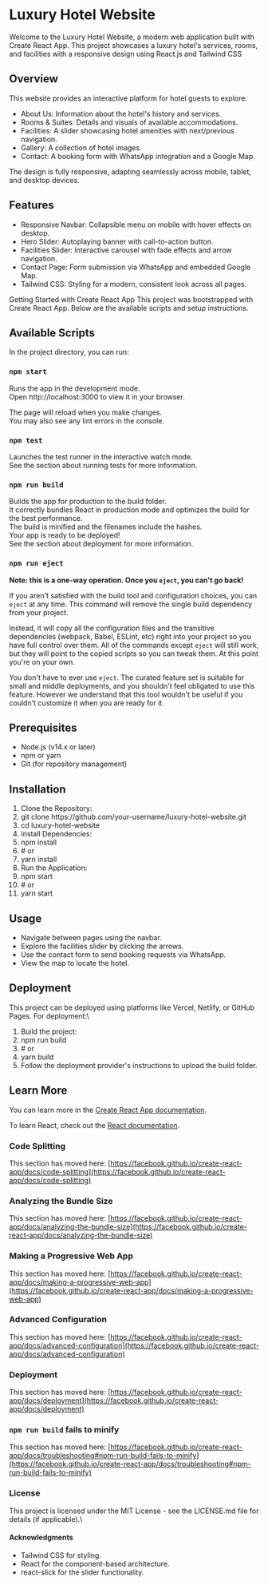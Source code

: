 # Luxury Hotel Website

Welcome to the Luxury Hotel Website, a modern web application built with Create React App. This project showcases a luxury hotel's services, rooms, and facilities with a responsive design using React.js and Tailwind CSS

## Overview
This website provides an interactive platform for hotel guests to explore:<br/>
<ul>
  <li>About Us: Information about the hotel's history and services.</li>
  <li>Rooms & Suites: Details and visuals of available accommodations.</li>
  <li>Facilities: A slider showcasing hotel amenities with next/previous navigation.</li>
  <li>Gallery: A collection of hotel images.</li>
  <li>Contact: A booking form with WhatsApp integration and a Google Map.</li>
</ul>
The design is fully responsive, adapting seamlessly across mobile, tablet, and desktop devices.<br/>

## Features
<ul>
<li>Responsive Navbar: Collapsible menu on mobile with hover effects on desktop.</li>
<li>Hero Slider: Autoplaying banner with call-to-action button.</li>
<li>Facilities Slider: Interactive carousel with fade effects and arrow navigation.</li>
<li>Contact Page: Form submission via WhatsApp and embedded Google Map.</li>
<li>Tailwind CSS: Styling for a modern, consistent look across all pages.</li>

</ul>
Getting Started with Create React App
This project was bootstrapped with Create React App. Below are the available scripts and setup instructions.


## Available Scripts

In the project directory, you can run:

### `npm start`

Runs the app in the development mode.\
Open http://localhost:3000 to view it in your browser.

The page will reload when you make changes.\
You may also see any lint errors in the console.

### `npm test`

Launches the test runner in the interactive watch mode.\
See the section about running tests for more information.


### `npm run build`

Builds the app for production to the build folder.\
It correctly bundles React in production mode and optimizes the build for the best performance.\
The build is minified and the filenames include the hashes.\
Your app is ready to be deployed!\
See the section about deployment for more information.


### `npm run eject`

**Note: this is a one-way operation. Once you `eject`, you can't go back!**

If you aren't satisfied with the build tool and configuration choices, you can `eject` at any time. This command will remove the single build dependency from your project.

Instead, it will copy all the configuration files and the transitive dependencies (webpack, Babel, ESLint, etc) right into your project so you have full control over them. All of the commands except `eject` will still work, but they will point to the copied scripts so you can tweak them. At this point you're on your own.

You don't have to ever use `eject`. The curated feature set is suitable for small and middle deployments, and you shouldn't feel obligated to use this feature. However we understand that this tool wouldn't be useful if you couldn't customize it when you are ready for it.

## Prerequisites
<ul>
  <li>Node.js (v14.x or later)</li>
  <li>npm or yarn</li>
  <li>Git (for repository management)</li>
</ul>

## Installation
<ol>
<li>Clone the Repository:</li> 
<li>git clone https://github.com/your-username/luxury-hotel-website.git</li> 
<li>cd luxury-hotel-website</li>
<li>Install Dependencies:</li> 
<li>npm install</li> 
<li># or</li> 
<li>yarn install</li> 
<li>Run the Application:</li> 
<li>npm start</li> 
<li># or</li> 
<li>yarn start</li> 
</ol>

## Usage
<ul>
  <li>Navigate between pages using the navbar.</li>
  <li>Explore the facilities slider by clicking the arrows.</li>
  <li>Use the contact form to send booking requests via WhatsApp.</li>
  <li>View the map to locate the hotel.</li>
</ul>

## Deployment
This project can be deployed using platforms like Vercel, Netlify, or GitHub Pages. For deployment:\
<ol>
  <li>Build the project:</li> 
  <li>npm run build</li>
  <li># or</li>
  <li>yarn build</li>
  <li>Follow the deployment provider's instructions to upload the build folder.</li>

</ol>

## Learn More

You can learn more in the [Create React App documentation](https://facebook.github.io/create-react-app/docs/getting-started).

To learn React, check out the [React documentation](https://reactjs.org/).

### Code Splitting

This section has moved here: [https://facebook.github.io/create-react-app/docs/code-splitting](https://facebook.github.io/create-react-app/docs/code-splitting)

### Analyzing the Bundle Size

This section has moved here: [https://facebook.github.io/create-react-app/docs/analyzing-the-bundle-size](https://facebook.github.io/create-react-app/docs/analyzing-the-bundle-size)

### Making a Progressive Web App

This section has moved here: [https://facebook.github.io/create-react-app/docs/making-a-progressive-web-app](https://facebook.github.io/create-react-app/docs/making-a-progressive-web-app)

### Advanced Configuration

This section has moved here: [https://facebook.github.io/create-react-app/docs/advanced-configuration](https://facebook.github.io/create-react-app/docs/advanced-configuration)

### Deployment

This section has moved here: [https://facebook.github.io/create-react-app/docs/deployment](https://facebook.github.io/create-react-app/docs/deployment)

### `npm run build` fails to minify

This section has moved here: [https://facebook.github.io/create-react-app/docs/troubleshooting#npm-run-build-fails-to-minify](https://facebook.github.io/create-react-app/docs/troubleshooting#npm-run-build-fails-to-minify)

### License
This project is licensed under the MIT License - see the LICENSE.md file for details (if applicable).\
#### Acknowledgments
<ul>
  <li>Tailwind CSS for styling.</li>
  <li>React for the component-based architecture.</li>
  <li>react-slick for the slider functionality.</li>
</ul>
